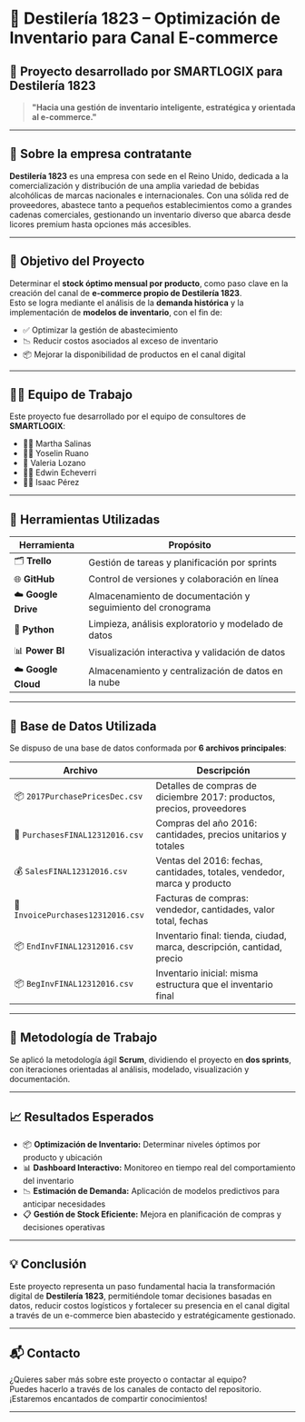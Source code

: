 # 🥃 Destilería 1823 – Optimización de Inventario para Canal E-commerce

## 📌 Proyecto desarrollado por SMARTLOGIX para Destilería 1823

> **"Hacia una gestión de inventario inteligente, estratégica y orientada al e-commerce."**

---

## 🏢 Sobre la empresa contratante

**Destilería 1823** es una empresa con sede en el Reino Unido, dedicada a la comercialización y distribución de una amplia variedad de bebidas alcohólicas de marcas nacionales e internacionales. Con una sólida red de proveedores, abastece tanto a pequeños establecimientos como a grandes cadenas comerciales, gestionando un inventario diverso que abarca desde licores premium hasta opciones más accesibles.

---

## 🎯 Objetivo del Proyecto

Determinar el **stock óptimo mensual por producto**, como paso clave en la creación del canal de **e-commerce propio de Destilería 1823**.  
Esto se logra mediante el análisis de la **demanda histórica** y la implementación de **modelos de inventario**, con el fin de:

- ✅ Optimizar la gestión de abastecimiento  
- 📉 Reducir costos asociados al exceso de inventario  
- 📦 Mejorar la disponibilidad de productos en el canal digital

---

## 👨‍💻 Equipo de Trabajo

Este proyecto fue desarrollado por el equipo de consultores de **SMARTLOGIX**:

- 👩‍💼 Martha Salinas  
- 👩‍💻 Yoselin Ruano  
- 👩 Valeria Lozano  
- 👨‍💻 Edwin Echeverri  
- 👨‍🔬 Isaac Pérez

---

## 🧰 Herramientas Utilizadas

| Herramienta        | Propósito                                                 |
|--------------------|-----------------------------------------------------------|
| 🗂️ **Trello**         | Gestión de tareas y planificación por sprints             |
| 🌐 **GitHub**         | Control de versiones y colaboración en línea              |
| ☁️ **Google Drive**   | Almacenamiento de documentación y seguimiento del cronograma |
| 🐍 **Python**         | Limpieza, análisis exploratorio y modelado de datos       |
| 📊 **Power BI**       | Visualización interactiva y validación de datos           |
| ☁️ **Google Cloud**   | Almacenamiento y centralización de datos en la nube       |

---

## 📁 Base de Datos Utilizada

Se dispuso de una base de datos conformada por **6 archivos principales**:

| Archivo                         | Descripción                                                                 |
|---------------------------------|-----------------------------------------------------------------------------|
| 📦 `2017PurchasePricesDec.csv`    | Detalles de compras de diciembre 2017: productos, precios, proveedores      |
| 🛒 `PurchasesFINAL12312016.csv`   | Compras del año 2016: cantidades, precios unitarios y totales               |
| 💰 `SalesFINAL12312016.csv`       | Ventas del 2016: fechas, cantidades, totales, vendedor, marca y producto    |
| 🧾 `InvoicePurchases12312016.csv` | Facturas de compras: vendedor, cantidades, valor total, fechas               |
| 📦 `EndInvFINAL12312016.csv`      | Inventario final: tienda, ciudad, marca, descripción, cantidad, precio      |
| 📦 `BegInvFINAL12312016.csv`      | Inventario inicial: misma estructura que el inventario final                |

---

## 🚀 Metodología de Trabajo

Se aplicó la metodología ágil **Scrum**, dividiendo el proyecto en **dos sprints**, con iteraciones orientadas al análisis, modelado, visualización y documentación.

---

## 📈 Resultados Esperados

- 📦 **Optimización de Inventario:** Determinar niveles óptimos por producto y ubicación  
- 📊 **Dashboard Interactivo:** Monitoreo en tiempo real del comportamiento del inventario  
- 📉 **Estimación de Demanda:** Aplicación de modelos predictivos para anticipar necesidades  
- 📋 **Gestión de Stock Eficiente:** Mejora en planificación de compras y decisiones operativas

---

## 💡 Conclusión

Este proyecto representa un paso fundamental hacia la transformación digital de **Destilería 1823**, permitiéndole tomar decisiones basadas en datos, reducir costos logísticos y fortalecer su presencia en el canal digital a través de un e-commerce bien abastecido y estratégicamente gestionado.

---

## 📬 Contacto

¿Quieres saber más sobre este proyecto o contactar al equipo?  
Puedes hacerlo a través de los canales de contacto del repositorio.  
¡Estaremos encantados de compartir conocimientos!

---

